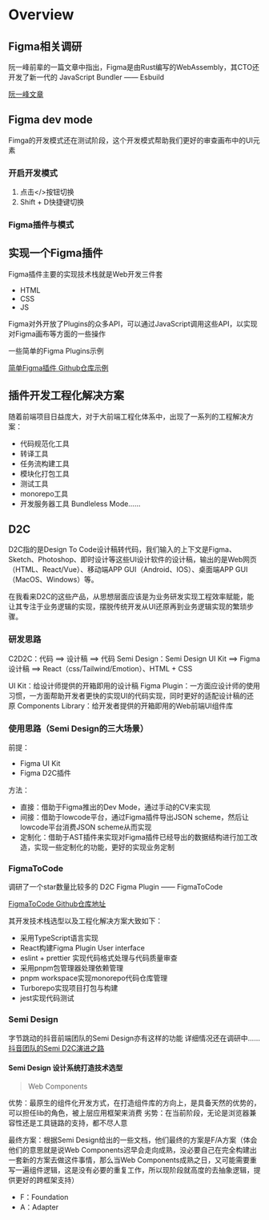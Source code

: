 # Overview
## Figma相关调研
阮一峰前辈的一篇文章中指出，Figma是由Rust编写的WebAssembly，其CTO还开发了新一代的 JavaScript Bundler —— Esbuild

[阮一峰文章](https://www.ruanyifeng.com/blog/2022/09/weekly-issue-224.html)

## Figma dev mode
Fimga的开发模式还在测试阶段，这个开发模式帮助我们更好的审查画布中的UI元素

### 开启开发模式
1. 点击</>按钮切换
2. Shift + D快捷键切换

### Figma插件与模式

## 实现一个Figma插件
Figma插件主要的实现技术栈就是Web开发三件套
- HTML
- CSS
- JS

Figma对外开放了Plugins的众多API，可以通过JavaScript调用这些API，以实现对Figma画布等方面的一些操作

一些简单的Figma Plugins示例

[简单Figma插件 Github仓库示例](https://github.com/figma/plugin-samples)

## 插件开发工程化解决方案
随着前端项目日益庞大，对于大前端工程化体系中，出现了一系列的工程解决方案：
- 代码规范化工具
- 转译工具
- 任务流构建工具
- 模块化打包工具
- 测试工具
- monorepo工具
- 开发服务器工具 Bundleless Mode……

## D2C
D2C指的是Design To Code设计稿转代码，我们输入的上下文是Figma、Sketch、Photoshop、即时设计等这些UI设计软件的设计稿，输出的是Web网页（HTML、React/Vue）、移动端APP GUI（Android、IOS）、桌面端APP GUI（MacOS、Windows）等。

在我看来D2C的这些产品，从思想层面应该是为业务研发实现工程效率赋能，能让其专注于业务逻辑的实现，摆脱传统开发从UI还原再到业务逻辑实现的繁琐步骤。

### 研发思路
C2D2C：代码 ==> 设计稿 ==> 代码
Semi Design：Semi Design UI Kit ==> Figma 设计稿 ==> React（css/Tailwind/Emotion）、HTML + CSS 

UI Kit：给设计师提供的开箱即用的设计稿
Figma Plugin：一方面应设计师的使用习惯，一方面帮助开发者更快的实现UI的代码实现，同时更好的适配设计稿的还原
Components Library：给开发者提供的开箱即用的Web前端UI组件库

### 使用思路（Semi Design的三大场景）
前提：
- Figma UI Kit
- Figma D2C插件

方法：
- 直接：借助于Figma推出的Dev Mode，通过手动的CV来实现
- 间接：借助于lowcode平台，通过Figma插件导出JSON scheme，然后让lowcode平台消费JSON scheme从而实现
- 定制化：借助于AST插件来实现对Figma插件已经导出的数据结构进行加工改造，实现一些定制化的功能，更好的实现业务定制

### FigmaToCode
调研了一个star数量比较多的 D2C Figma Plugin —— FigmaToCode

[FigmaToCode Github仓库地址](https://github.com/bernaferrari/FigmaToCode)

其开发技术栈选型以及工程化解决方案大致如下：
- 采用TypeScript语言实现
- React构建Figma Plugin User interface
- eslint + prettier 实现代码格式处理与代码质量审查
- 采用pnpm包管理器处理依赖管理
- pnpm workspace实现monorepo代码仓库管理
- Turborepo实现项目打包与构建
- jest实现代码测试

### Semi Design
字节跳动的抖音前端团队的Semi Design亦有这样的功能
详细情况还在调研中……
[抖音团队的Semi D2C演进之路](https://juejin.cn/post/7267418854124699702)

#### Semi Design 设计系统打造技术选型
> Web Components

优势：最原生的组件化开发方式，在打造组件库的方向上，是具备天然的优势的，可以担任lib的角色，被上层应用框架来消费
劣势：在当前阶段，无论是浏览器兼容性还是工具链路的支持，都不尽人意

最终方案：根据Semi Design给出的一些文档，他们最终的方案是F/A方案（体会他们的意思就是说Web Components迟早会走向成熟，没必要自己在完全构建出一套新的方案去做这件事情，那么当Web Components成熟之日，又可能需要重写一遍组件逻辑，这是没有必要的重复工作，所以现阶段就高度的去抽象逻辑，提供更好的跨框架支持）
- F：Foundation
- A：Adapter

